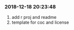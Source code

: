 
<!-- README.md is generated from README.Rmd. Please edit that file -->

### 2018-12-18 20:23:48

1.  add r proj and readme
2.  template for coc and license
